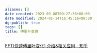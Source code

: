```yaml
---
aliases: []
date created: 2023-09-08T09:27:56+08:00
date modified: 2024-01-14T16:45:16+08:00
dg-publish: true
tags: []
title: 傅里叶变换
---
```


[FFT(快速傅里叶变化) 介绍&相关应用 - 知乎](https://zhuanlan.zhihu.com/p/571321097)